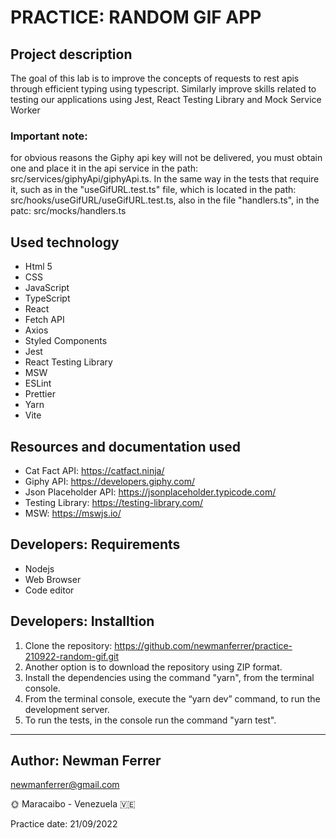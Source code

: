 # PRACTICE: RANDOM GIF APP

## Project description

The goal of this lab is to improve the concepts of requests to rest apis through efficient typing using typescript. Similarly improve skills related to testing our applications using Jest, React Testing Library and Mock Service Worker

### Important note:

for obvious reasons the Giphy api key will not be delivered, you must obtain one and place it in the api service in the path: src/services/giphyApi/giphyApi.ts. In the same way in the tests that require it, such as in the "useGifURL.test.ts" file, which is located in the path: src/hooks/useGifURL/useGifURL.test.ts, also in the file "handlers.ts", in the patc: src/mocks/handlers.ts

## Used technology

- Html 5
- CSS
- JavaScript
- TypeScript
- React
- Fetch API
- Axios
- Styled Components
- Jest
- React Testing Library
- MSW
- ESLint
- Prettier
- Yarn
- Vite

## Resources and documentation used

- Cat Fact API: https://catfact.ninja/
- Giphy API: https://developers.giphy.com/
- Json Placeholder API: https://jsonplaceholder.typicode.com/
- Testing Library: https://testing-library.com/
- MSW: https://mswjs.io/

## Developers: Requirements

- Nodejs
- Web Browser
- Code editor

## Developers: Installtion

1. Clone the repository: https://github.com/newmanferrer/practice-210922-random-gif.git
2. Another option is to download the repository using ZIP format.
3. Install the dependencies using the command "yarn", from the terminal console.
4. From the terminal console, execute the “yarn dev” command, to run the development server.
5. To run the tests, in the console run the command "yarn test".

---

## Author: Newman Ferrer

newmanferrer@gmail.com

:sun_with_face: Maracaibo - Venezuela :venezuela:

Practice date: 21/09/2022
